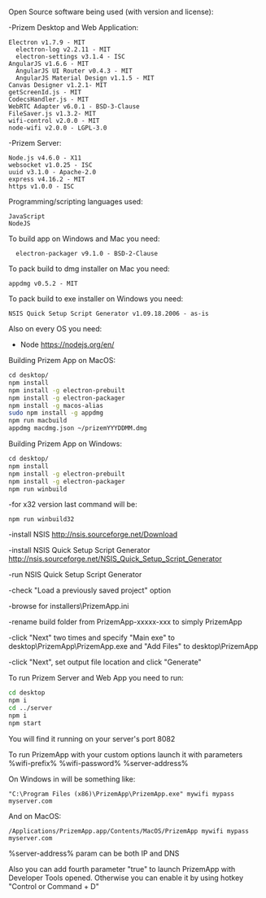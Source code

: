 Open Source software being used (with version and license):

-Prizem Desktop and Web Application:
```
Electron v1.7.9 - MIT
  electron-log v2.2.11 - MIT
  electron-settings v3.1.4 - ISC
AngularJS v1.6.6 - MIT
  AngularJS UI Router v0.4.3 - MIT
  AngularJS Material Design v1.1.5 - MIT
Canvas Designer v1.2.1- MIT
getScreenId.js - MIT
CodecsHandler.js - MIT
WebRTC Adapter v6.0.1 - BSD-3-Clause
FileSaver.js v1.3.2- MIT
wifi-control v2.0.0 - MIT
node-wifi v2.0.0 - LGPL-3.0
```
-Prizem Server:
```
Node.js v4.6.0 - X11
websocket v1.0.25 - ISC
uuid v3.1.0 - Apache-2.0
express v4.16.2 - MIT
https v1.0.0 - ISC
```
Programming/scripting languages used:
```
JavaScript
NodeJS
```
To build app on Windows and Mac you need:
```
  electron-packager v9.1.0 - BSD-2-Clause
```
To pack build to dmg installer on Mac you need:
```
appdmg v0.5.2 - MIT
```
To pack build to exe installer on Windows you need:
```
NSIS Quick Setup Script Generator v1.09.18.2006 - as-is
```
Also on every OS you need:
- Node https://nodejs.org/en/

Building Prizem App on MacOS:
```bash
сd desktop/
npm install
npm install -g electron-prebuilt
npm install -g electron-packager
npm install -g macos-alias
sudo npm install -g appdmg
npm run macbuild
appdmg macdmg.json ~/prizemYYYDDMM.dmg
```

Building Prizem App on Windows:
```bash
сd desktop/
npm install
npm install -g electron-prebuilt
npm install -g electron-packager
npm run winbuild
```
-for x32 version last command will be:
```
npm run winbuild32
```
-install NSIS http://nsis.sourceforge.net/Download

-install NSIS Quick Setup Script Generator http://nsis.sourceforge.net/NSIS_Quick_Setup_Script_Generator

-run NSIS Quick Setup Script Generator

-check "Load a previously saved project" option

-browse for installers\PrizemApp.ini

-rename build folder from PrizemApp-xxxxx-xxx to simply PrizemApp

-click "Next" two times and specify "Main exe" to desktop\PrizemApp\PrizemApp.exe and "Add Files" to desktop\PrizemApp

-click "Next", set output file location and click "Generate"

To run Prizem Server and Web App you need to run:
```bash
cd desktop
npm i
cd ../server
npm i
npm start
```
You will find it running on your server's port 8082

To run PrizemApp with your custom options launch it with parameters %wifi-prefix% %wifi-password% %server-address%

On Windows in will be something like:
```
"C:\Program Files (x86)\PrizemApp\PrizemApp.exe" mywifi mypass myserver.com
```
And on MacOS:
```
/Applications/PrizemApp.app/Contents/MacOS/PrizemApp mywifi mypass myserver.com
```
%server-address% param can be both IP and DNS

Also you can add fourth parameter "true" to launch PrizemApp with Developer Tools opened. Otherwise you can enable it by using hotkey "Control or Command + D"
